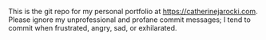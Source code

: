 This is the git repo for my personal portfolio at <https://catherinejarocki.com>. Please ignore my unprofessional and profane commit messages; I tend to commit when frustrated, angry, sad, or exhilarated.
